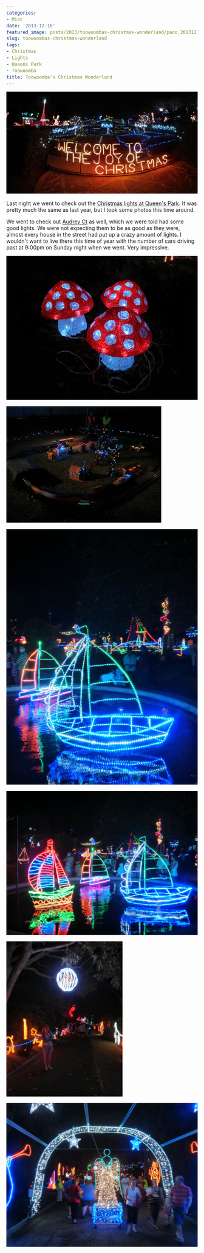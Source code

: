 ```yaml
---
categories:
- Misc
date: '2013-12-16'
featured_image: posts/2013/toowoombas-christmas-wonderland/pano_20131215_203056.jpg
slug: toowoombas-christmas-wonderland
tags:
- Christmas
- Lights
- Queens Park
- Toowoomba
title: Toowoomba's Christmas Wonderland
---
```


![Christmas Wonderland](pano_20131215_203056.jpg)

Last night we went to check out the [Christmas lights at Queen's Park](http://www.christmaswonderland.com.au). It was pretty much the same as last year, but I took some photos this time around.

We went to check out [Audrey Ct](https://goo.gl/maps/d3fXF) as well, which we were told had some good lights. We were not expecting them to be as good as they were, almost every house in the street had put up a crazy amount of lights. I wouldn't want to live there this time of year with the number of cars driving past at 9:00pm on Sunday night when we went. Very impressive.

![IMG_20131215_203754](img_20131215_203754.jpg)

![IMG_20131215_202652](img_20131215_202652.jpg)

![IMG_20131215_202043](img_20131215_202043.jpg)

![IMG_20131215_202001](img_20131215_202001.jpg)

![IMG_20131215_201300](img_20131215_201300.jpg)

![IMG_20131215_201113](img_20131215_201113.jpg)